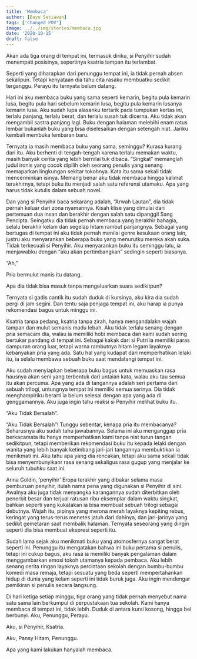 ```yaml
---
title: 'Membaca'
author: [Bayu Setiawan]
tags: ['Changed POV']
image: ../../img/stories/membaca.jpg
date: '2020-10-15'
draft: false
---
```

Akan ada tiga orang di tempat ini, termasuk diriku, si Penyihir sudah menempati posisinya, sepertinya ksatria tampan itu terlambat.

Seperti yang diharapkan dari penunggu tempat ini, ia tidak pernah absen sekalipun. Tetapi kenyataan dia tahu cita rasaku membuatku sedikit terganggu. Perayu itu ternyata belum datang.

Hari ini aku membaca buku yang sama seperti kemarin, begitu pula kemarin lusa, begitu pula hari sebelum kemarin lusa, begitu pula kemarin lusanya kemarin lusa. Aku sudah lupa alasanku tertarik pada tumpukan kertas ini, terlalu panjang, terlalu berat, dan terlalu susah tuk dicerna. Aku tidak akan mengambil sastra panjang lagi. Buku dengan halaman melebihi enam ratus lembar bukanlah buku yang bisa diselesaikan dengan setengah niat. Jariku kembali membuka lembaran baru.

Ternyata ia masih membaca buku yang sama, seminggu? Kurasa kurang dari itu. Aku berhenti di tengah-tengah karena terlalu memakan waktu, masih banyak cerita yang lebih bernilai tuk dibaca. “Singkat” memanglah judul ironis yang cocok dipilih oleh seorang penulis yang senang memaparkan lingkungan sekitar tokohnya. Kata itu sama sekali tidak mencerminkan isinya. Memang benar aku tidak membaca hingga kalimat terakhirnya, tetapi buku itu menjadi salah satu referensi utamaku. Apa yang harus tidak kutulis dalam sebuah novel.

Dan yang si Penyihir baca sekarang adalah, “Arwah Lautan”, dia tidak pernah keluar dari zona nyamannya. Kisah klise yang dimulai dari pertemuan dua insan dan berakhir dengan salah satu dipanggil Sang Pencipta. Seingatku dia tidak pernah membaca yang berakhir bahagia, selalu berakhir kelam dan segelap hitam rambut panjangnya. Sebagai yang bertugas di tempat ini aku tidak pernah menilai genre kesukaan orang lain, justru aku menyarankan beberapa buku yang menurutku mereka akan suka. Tidak terkecuali si Penyihir. Aku menyarankan buku itu seminggu lalu, ia menjawabku dengan “aku akan pertimbangkan” sedingin seperti biasanya.

“Ah,”

Pria bermulut manis itu datang.

Apa dia tidak bisa masuk tanpa mengeluarkan suara sedikitpun?

Ternyata si gadis cantik itu sudah duduk di kursinya, aku kira dia sudah pergi di jam segini. Dan tentu saja penjaga tempat ini, aku harap ia punya rekomendasi bagus untuk minggu ini.

Ksatria tanpa pedang, ksatria tanpa zirah, hanya mengandalakn wajah tampan dan mulut semanis madu lebah. Aku tidak terlalu senang dengan pria semacam dia, walau ia memiliki hobi membaca dan kami sudah sering bertukar pandang di tempat ini. Sebagai kakak dari si Putri ia memiliki paras campuran orang luar, tetapi warna rambutnya hitam legam layaknya kebanyakan pria yang ada. Satu hal yang kudapat dari memperhatikan lelaki itu, ia selalu membawa sebuah buku saat mendatangi tempat ini.

Aku sudah menyiapkan beberapa buku bagus untuk memuaskan rasa hausnya akan seni yang terbentuk dari untaian kata, walau aku tau semua itu akan percuma. Apa yang ada di tangannya adalah seri pertama dari sebuah trilogi, untungnya tempat ini memiliki semua serinya. Dia tidak menghampiriku berarti ia belum selesai dengan apa yang ada di genggamannya. Aku juga ingin tahu reaksi si Penyihir melihat buku itu.

“Aku Tidak Bersalah”.

“Aku Tidak Bersalah”! Tunggu sebentar, kenapa pria itu membacanya? Seharusnya aku sudah tahu jawabannya. Selama ini aku menganggap pria berkacamata itu hanya memperhatikan kami tanpa niat turun tangan sedikitpun, tetapi memberikan rekomendasi buku itu kepada lelaki dengan wanita yang lebih banyak ketimbang jari-jari tangannya membuktikan ia menikmati ini. Aku tahu apa yang dia rencakan, tetapi aku sama sekali tidak bisa menyembunyikanr rasa senang sekaligus rasa gugup yang menjalar ke seluruh tubuhku saat ini.

Anna Goldin, ‘penyihir’ Eropa terakhir yang dibakar selama masa pemburuan penyihir, itulah nama pena yang digunakan si Penyihir di sini. Awalnya aku juga tidak menyangka karangannya sudah diterbitkan oleh penerbit besar dan terjual ratusan ribu eksemplar dalam waktu singkat, bahkan seperti yang kukatakan ia bisa membuat sebuah trilogi sebagai debutnya. Wajah itu, pipinya yang merona merah layaknya kepiting rebus, keringat yang terus-terus menetes jatuh dari dahinya, dan jari-jarinya yang sedikit gemetaran saat membalik halaman. Ternyata seseorang yang dingin seperti dia bisa membuat ekspresi seperti itu.

Sudah lama sejak aku menikmati buku yang atomosfernya sangat berat seperti ini. Penunggu itu mengatakan bahwa ini buku pertama si penulis, tetapi ini cukup bagus, aku rasa ia memiliki banyak pengalaman dalam menggambarkan emosi tokoh utamanya kepada pembaca. Aku lebih senang cerita ringan layaknya percintaan sekolah dengan bumbu-bumbu komedi masa remaja, tetapi sesuatu yang beda seperti mempertahankan hidup di dunia yang kelam seperti ini tidak buruk juga. Aku ingin mendengar pemikiran si penulis secara langsung.

Di hari ketiga setiap minggu, tiga orang yang tidak pernah menyebut nama satu sama lain berkumpul di perpustakaan tua sekolah. Kami hanya membaca di tempat ini, tidak lebih. Duduk di antara kursi kosong, hingga bel berbunyi.
Aku, Penunggu, Perayu.

Aku, si Penyihir, Ksatria.

Aku, Pansy Hitam, Penunggu.

Apa yang kami lakukan hanyalah membaca.
